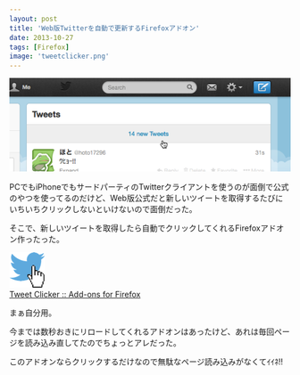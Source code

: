 ```yaml
---
layout: post
title: 'Web版Twitterを自動で更新するFirefoxアドオン'
date: 2013-10-27
tags: [Firefox]
image: 'tweetclicker.png'
---
```


![Tweet Clicker](/images/tweetclicker.png)

PCでもiPhoneでもサードパーティのTwitterクライアントを使うのが面倒で公式のやつを使ってるのだけど、Web版公式だと新しいツイートを取得するたびにいちいちクリックしないといけないので面倒だった。

そこで、新しいツイートを取得したら自動でクリックしてくれるFirefoxアドオン作ったった。

![Tweet Clicker icon](/images/tweetclicker_icon.png)  
[Tweet Clicker :: Add-ons for Firefox][addon]

まぁ自分用。

今までは数秒おきにリロードしてくれるアドオンはあったけど、あれは毎回ページを読み込み直してたのでちょっとアレだった。

このアドオンならクリックするだけなので無駄なページ読み込みがなくてｲｲﾈ!!

[addon]: https://addons.mozilla.org/ja/firefox/addon/tweet-clicker/

